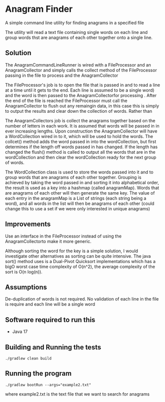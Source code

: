 # Anagram Finder
A simple command line utility for finding anagrams in a specified file

The utility will read a text file containing single words on each line and group words thst are anagrams of each other
together onto a single line.

## Solution
The AnagramCommandLineRunner is wired with a FileProcessor and an AnagramCollector and simply calls the collect method
of the FileProcessor passing in the file to process and the AnagramCollector

The FileProcessor's job is to open the file that is passed in and to read a line at a time until it gets to the end.
Each line is assumed to be a single word) and the word is then passed to the AnagramCollectorfor processing . 
After the end of the file is reached the FileProcessor must call the AnagramCollector to flush out any remaingin data,
in this case this is simply to output the results and clear down the collection of words. Rather than 

The AnagramCollectors job is collect the anagrams together based on the number of letters in each work. It is assumed 
that words will be passed in in ever increasing lengths. Upon construction the AnagramCollector will have a 
WordCollection wired in to it, which will be used to hold the words. The collcet() method adds the word passed in into
the wordCollection, but first determines if the length off words passed in has changed. If the length has changed the 
flush() method is called to output all the words that are in the wordCollection and then clear the wordCollection ready 
for the next group of words.

The WordCollection class is used to store the words passed into it and to group words that are anagrams of each other
together. Grouping is achieved by taking the word passed in and sorting it into alphabetical order, the result is used 
as a key into a hashmap (called anagramMap). Words that are anagrams of each other will then generate the same key. 
The value of each entry in the anagramMap is a List of strings (each string being a word), and all words in the list 
will then be anagrams of each other (could change this to use a set if we were only interested in unique anagrams)


## Improvements
Use an interface in the FileProcessor instead of using the AnagramCollectorto make it more generic.

Although sorting the word for the key is a simple solution, I would investigate other alternatives as sorting can be
quite intensive. The java sort() method uses is a Dual-Pivot Quicksort implementations which has a bigO worst case time 
complexity of O(n^2), the average complexity of the sort is O(n log(n)).


## Assumptions
De-duplication of words is not required.
No validation of each line in the file is require and each line will be a single word


## Software required to run this
* Java 17

## Building and Running the tests
```
./gradlew clean build
```

## Running the program
```
./gradlew bootRun --args="example2.txt" 
```
where example2.txt is the text file that we want to search for anagrams

